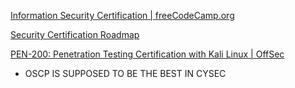 
[Information Security Certification | freeCodeCamp.org](https://www.freecodecamp.org/learn/information-security)

[Security Certification Roadmap](https://pauljerimy.com/security-certification-roadmap/)

[PEN-200: Penetration Testing Certification with Kali Linux | OffSec](https://www.offsec.com/courses/pen-200/)
- OSCP IS SUPPOSED TO BE THE BEST IN CYSEC
